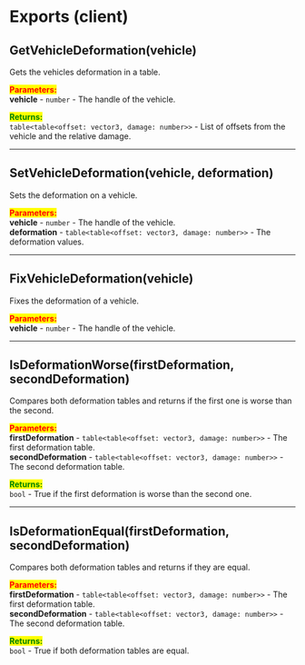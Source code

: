 # Exports (client)

## GetVehicleDeformation(vehicle)

Gets the vehicles deformation in a table.

<mark style="color:red;">**Parameters:**</mark>\
**vehicle** - `number` - The handle of the vehicle.

<mark style="color:green;">**Returns:**</mark>\
`table<table<offset: vector3, damage: number>>` - List of offsets from the vehicle and the relative damage.



***

## SetVehicleDeformation(vehicle, deformation)

Sets the deformation on a vehicle.

<mark style="color:red;">**Parameters:**</mark>\
**vehicle** - `number` - The handle of the vehicle.\
**deformation** - `table<table<offset: vector3, damage: number>>` - The deformation values.



***

## FixVehicleDeformation(vehicle)

Fixes the deformation of a vehicle.

<mark style="color:red;">**Parameters:**</mark>\
**vehicle** - `number` - The handle of the vehicle.



***

## IsDeformationWorse(firstDeformation, secondDeformation)

Compares both deformation tables and returns if the first one is worse than the second.

<mark style="color:red;">**Parameters:**</mark>\
**firstDeformation** - `table<table<offset: vector3, damage: number>>` - The first deformation table.\
**secondDeformation** - `table<table<offset: vector3, damage: number>>` - The second deformation table.

<mark style="color:green;">**Returns:**</mark>\
`bool` - True if the first deformation is worse than the second one.



***

## IsDeformationEqual(firstDeformation, secondDeformation)

Compares both deformation tables and returns if they are equal.

<mark style="color:red;">**Parameters:**</mark>\
**firstDeformation** - `table<table<offset: vector3, damage: number>>` - The first deformation table.\
**secondDeformation** - `table<table<offset: vector3, damage: number>>` - The second deformation table.

<mark style="color:green;">**Returns:**</mark>\
`bool` - True if both deformation tables are equal.
